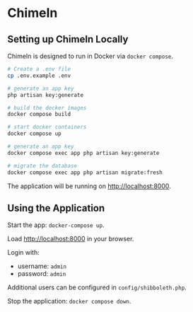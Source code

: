 # ChimeIn

## Setting up ChimeIn Locally

ChimeIn is designed to run in Docker via `docker compose`.

```sh
# Create a .env file
cp .env.example .env

# generate an app key
php artisan key:generate

# build the docker images
docker compose build

# start docker containers
docker compose up

# generate an app key
docker compose exec app php artisan key:generate

# migrate the database
docker compose exec app php artisan migrate:fresh
```

The application will be running on <http://localhost:8000>.

## Using the Application

Start the app: `docker-compose up`.

Load <http://localhost:8000> in your browser.

Login with:

- username: `admin`
- password: `admin`

Additional users can be configured in `config/shibboleth.php`.

Stop the application: `docker compose down`.
